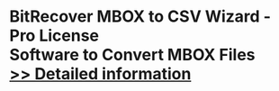 # BitRecover MBOX to CSV Wizard - Pro License<br />Software to Convert MBOX Files<br />[>> Detailed information](https://secure.shareit.com/shareit/product.html?productid=300847583&affiliateid=200057808)